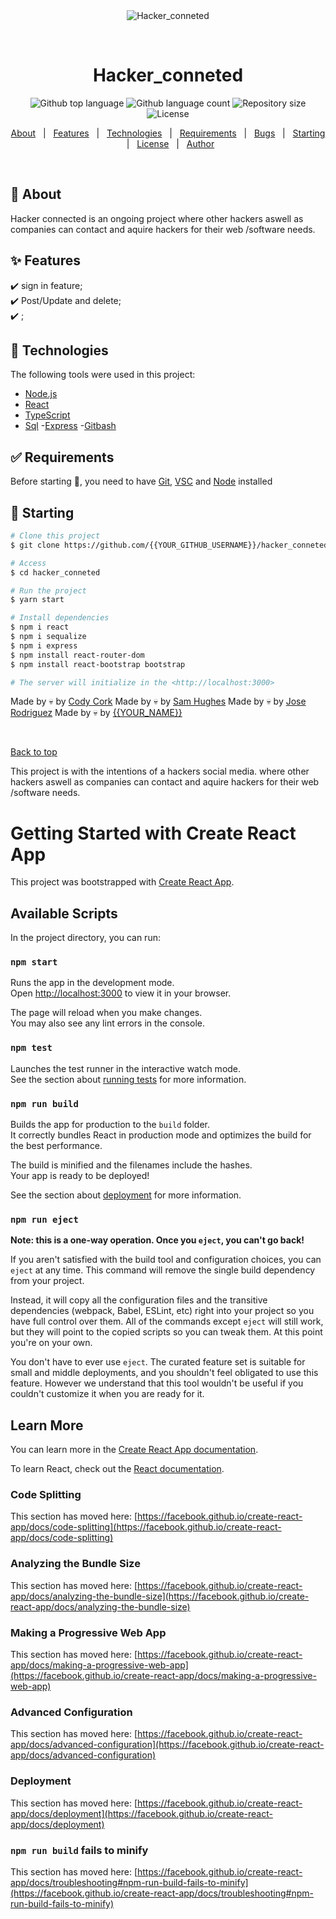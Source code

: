 <div align="center" id="top"> 
  <img src="client\public\hackerclogo.jpg" alt="Hacker_conneted" />

&#xa0;

  <!-- <a href="https://hacker_conneted.netlify.app">Demo</a> -->
</div>

<h1 align="center">Hacker_conneted</h1>

<p align="center">
  <img alt="Github top language" src="https://img.shields.io/github/languages/top/{{YOUR_GITHUB_USERNAME}}/hacker_conneted?color=56BEB8">

  <img alt="Github language count" src="https://img.shields.io/github/languages/count/{{YOUR_GITHUB_USERNAME}}/hacker_conneted?color=56BEB8">

  <img alt="Repository size" src="https://img.shields.io/github/repo-size/{{YOUR_GITHUB_USERNAME}}/hacker_conneted?color=56BEB8">

  <img alt="License" src="https://img.shields.io/github/license/{{YOUR_GITHUB_USERNAME}}/hacker_conneted?color=56BEB8">

  <!-- <img alt="Github issues" src="https://img.shields.io/github/issues/{{YOUR_GITHUB_USERNAME}}/hacker_conneted?color=56BEB8" /> -->

  <!-- <img alt="Github forks" src="https://img.shields.io/github/forks/{{YOUR_GITHUB_USERNAME}}/hacker_conneted?color=56BEB8" /> -->

  <!-- <img alt="Github stars" src="https://img.shields.io/github/stars/{{YOUR_GITHUB_USERNAME}}/hacker_conneted?color=56BEB8" /> -->
</p>

<!-- Status -->

<!-- <h4 align="center">
	🚧  Hacker_conneted 🚀 Under construction...  🚧
</h4>

<hr> -->

<p align ="center">
  <a href="#dart-about">About</a> &#xa0; | &#xa0; 
  <a href="#sparkles-features">Features</a> &#xa0; | &#xa0;
  <a href="#rocket-technologies">Technologies</a> &#xa0; | &#xa0;
  <a href="#white_check_mark-requirements">Requirements</a> &#xa0; | &#xa0;
  <a href="#white_check_mark-requirements">Bugs</a> &#xa0; | &#xa0;
  <a href="#checkered_flag-starting">Starting</a> &#xa0; | &#xa0;
  <a href="#memo-license">License</a> &#xa0; | &#xa0;
  <a href="https://github.com/{{YOUR_GITHUB_USERNAME}}" target="_blank">Author</a>
</p>

<br>

## :dart: About

Hacker connected is an ongoing project where other hackers aswell as companies can contact and aquire hackers for their web /software needs.

## :sparkles: Features

:heavy_check_mark: sign in feature;\
:heavy_check_mark: Post/Update and delete;\
:heavy_check_mark: ;

## :rocket: Technologies

The following tools were used in this project:

- [Node.js](https://nodejs.org/en/)
- [React](https://pt-br.reactjs.org/)
- [TypeScript](https://www.typescriptlang.org/)
- [Sql](https://www.pgadmin.org/) -[Express](http://expressjs.com/) -[Gitbash](https://git-scm.com/downloads)

## :white_check_mark: Requirements

Before starting :checkered_flag:, you need to have [Git](https://git-scm.com), [VSC](https://code.visualstudio.com/Download) and [Node](https://nodejs.org/en/) installed

## :checkered_flag: Starting

```bash
# Clone this project
$ git clone https://github.com/{{YOUR_GITHUB_USERNAME}}/hacker_conneted

# Access
$ cd hacker_conneted

# Run the project
$ yarn start

# Install dependencies
$ npm i react
$ npm i sequalize
$ npm i express
$ npm install react-router-dom
$ npm install react-bootstrap bootstrap

# The server will initialize in the <http://localhost:3000>
```

Made by :skull: by <a href="https://github.com/CodyCork" target="_blank">Cody Cork</a>
Made by :skull: by <a href="https://github.com/Fallangel666" target="_blank">Sam Hughes</a>
Made by :skull: by <a href="https://github.com/Balthi3r" target="_blank">Jose Rodriguez</a>
Made by :skull: by <a href="https://github.com/{{YOUR_GITHUB_USERNAME}}" target="_blank">{{YOUR_NAME}}</a>

&#xa0;

<a href="#top">Back to top</a>

This project is with the intentions of a hackers social media. where other hackers aswell as companies can contact and aquire hackers for their web /software needs.

# Getting Started with Create React App

This project was bootstrapped with [Create React App](https://github.com/facebook/create-react-app).

## Available Scripts

In the project directory, you can run:

### `npm start`

Runs the app in the development mode.\
Open [http://localhost:3000](http://localhost:3000) to view it in your browser.

The page will reload when you make changes.\
You may also see any lint errors in the console.

### `npm test`

Launches the test runner in the interactive watch mode.\
See the section about [running tests](https://facebook.github.io/create-react-app/docs/running-tests) for more information.

### `npm run build`

Builds the app for production to the `build` folder.\
It correctly bundles React in production mode and optimizes the build for the best performance.

The build is minified and the filenames include the hashes.\
Your app is ready to be deployed!

See the section about [deployment](https://facebook.github.io/create-react-app/docs/deployment) for more information.

### `npm run eject`

**Note: this is a one-way operation. Once you `eject`, you can't go back!**

If you aren't satisfied with the build tool and configuration choices, you can `eject` at any time. This command will remove the single build dependency from your project.

Instead, it will copy all the configuration files and the transitive dependencies (webpack, Babel, ESLint, etc) right into your project so you have full control over them. All of the commands except `eject` will still work, but they will point to the copied scripts so you can tweak them. At this point you're on your own.

You don't have to ever use `eject`. The curated feature set is suitable for small and middle deployments, and you shouldn't feel obligated to use this feature. However we understand that this tool wouldn't be useful if you couldn't customize it when you are ready for it.

## Learn More

You can learn more in the [Create React App documentation](https://facebook.github.io/create-react-app/docs/getting-started).

To learn React, check out the [React documentation](https://reactjs.org/).

### Code Splitting

This section has moved here: [https://facebook.github.io/create-react-app/docs/code-splitting](https://facebook.github.io/create-react-app/docs/code-splitting)

### Analyzing the Bundle Size

This section has moved here: [https://facebook.github.io/create-react-app/docs/analyzing-the-bundle-size](https://facebook.github.io/create-react-app/docs/analyzing-the-bundle-size)

### Making a Progressive Web App

This section has moved here: [https://facebook.github.io/create-react-app/docs/making-a-progressive-web-app](https://facebook.github.io/create-react-app/docs/making-a-progressive-web-app)

### Advanced Configuration

This section has moved here: [https://facebook.github.io/create-react-app/docs/advanced-configuration](https://facebook.github.io/create-react-app/docs/advanced-configuration)

### Deployment

This section has moved here: [https://facebook.github.io/create-react-app/docs/deployment](https://facebook.github.io/create-react-app/docs/deployment)

### `npm run build` fails to minify

This section has moved here: [https://facebook.github.io/create-react-app/docs/troubleshooting#npm-run-build-fails-to-minify](https://facebook.github.io/create-react-app/docs/troubleshooting#npm-run-build-fails-to-minify)
